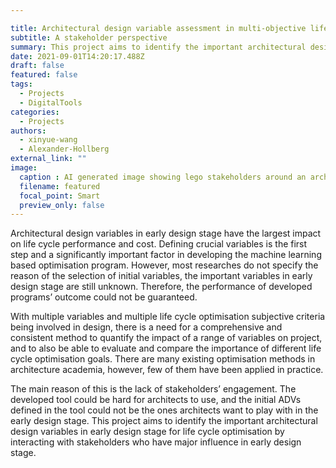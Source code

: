 ```yaml
---

title: Architectural design variable assessment in multi-objective life cycle optimisation
subtitle: A stakeholder perspective
summary: This project aims to identify the important architectural design variables in early design stage for life cycle optimisation by interacting with stakeholders who have major influence in early design stage.
date: 2021-09-01T14:20:17.488Z
draft: false
featured: false
tags:
  - Projects
  - DigitalTools
categories:
  - Projects
authors:
  - xinyue-wang
  - Alexander-Hollberg
external_link: ""
image:
  caption : AI generated image showing lego stakeholders around an architectural model  
  filename: featured
  focal_point: Smart
  preview_only: false
---
```

Architectural design variables in early design stage have the largest impact on life cycle performance and cost. 
Defining crucial variables is the first step and a significantly important factor in developing the machine learning based optimisation program.
However, most researches do not specify the reason of the selection of initial variables, the important variables in early design stage are still unknown. 
Therefore, the performance of developed programs’ outcome could not be guaranteed. 

With multiple variables and multiple life cycle optimisation subjective criteria being involved in design, there is a need for a comprehensive and consistent method to quantify the impact of a range of variables on project, and to also be able to evaluate and compare the importance of different life cycle optimisation goals.
There are many existing optimisation methods in architecture academia, however, few of them have been applied in practice. 

The main reason of this is the lack of stakeholders’ engagement.
The developed tool could be hard for architects to use, and the initial ADVs defined in the tool could not be the ones architects want to play with in the early design stage. This project aims to identify the important architectural design variables in early design stage for life cycle optimisation by interacting with stakeholders who have major influence in early design stage.
